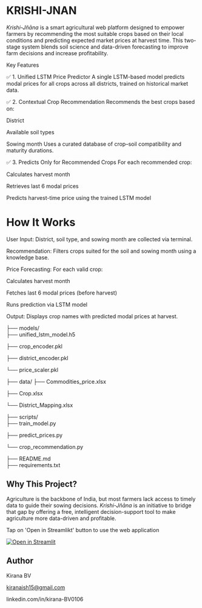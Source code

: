 # KRISHI-JNAN
*Krishi-Jñāna* is a smart agricultural web platform designed to empower farmers by recommending the most suitable crops based on their local conditions and predicting expected market prices at harvest time. This two-stage system blends soil science and data-driven forecasting to improve farm decisions and increase profitability.

Key Features

✅ 1. Unified LSTM Price Predictor
A single LSTM-based model predicts modal prices for all crops across all districts, trained on historical market data.

✅ 2. Contextual Crop Recommendation
Recommends the best crops based on:

District

Available soil types

Sowing month
Uses a curated database of crop–soil compatibility and maturity durations.

✅ 3. Predicts Only for Recommended Crops
For each recommended crop:

Calculates harvest month

Retrieves last 6 modal prices

Predicts harvest-time price using the trained LSTM model

# How It Works
 
User Input:
District, soil type, and sowing month are collected via terminal.

Recommendation:
Filters crops suited for the soil and sowing month using a knowledge base.

Price Forecasting:
For each valid crop:

Calculates harvest month

Fetches last 6 modal prices (before harvest)

Runs prediction via LSTM model

Output:
Displays crop names with predicted modal prices at harvest.


├── models/    
   ├── unified_lstm_model.h5
   
   ├── crop_encoder.pkl
   
   ├── district_encoder.pkl
   
   └── price_scaler.pkl

├── data/ 
   ├── Commodities_price.xlsx
   
   ├── Crop.xlsx
   
   └── District_Mapping.xlsx

├── scripts/                            
   ├── train_model.py  
   
   ├── predict_prices.py
   
   └── crop_recommendation.py         
                             
├── README.md                         
├── requirements.txt

##  Why This Project?

Agriculture is the backbone of India, but most farmers lack access to timely data to guide their sowing decisions. *Krishi-Jñāna* is an initiative to bridge that gap by offering a free, intelligent decision-support tool to make agriculture more data-driven and profitable.

Tap on 'Open in Streamlikt' button to use the web application

[![Open in Streamlit](https://static.streamlit.io/badges/streamlit_badge_black_white.svg)](https://krishi-jnan-mxvlhad4zmbyyb89js8twa.streamlit.app/)
## Author
Kirana BV

kiranaish15@gmail.com

linkedin.com/in/kirana-BV0106



